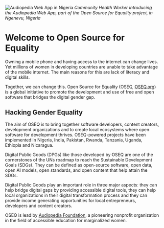 ![Audiopedia Web App in Nigeria](https://audiopedia.io/Nigeria2.jpg)
_Community Health Worker introducing the Audiopedia Web App, part of the Open Source for Equality project, in  Ngenevu, Nigeria_

# Welcome to Open Source for Equality

Owning a mobile phone and having access to the internet can change lives. Yet millions of women in developing countries are unable to take advantage of the mobile internet. The main reasons for this are lack of literacy and digital skills.

Together, we can change this. Open Source for Equality (OSEQ, [OSEQ.org](www.oseq.org)) is a global initiative to promote the development and use of free and open software that bridges the digital gender gap.

## Hacking Gender Equality

The aim of OSEQ is to bring together software developers, content creators, development organizations and to create local ecosystems where open software for development thrives. OSEQ-powered projects have been implemented in Nigeria, India, Pakistan, Rwanda, Tanzania, Uganda, Ethiopia and Nicaragua.

Digital Public Goods (DPGs) like those developed by OSEQ are one of the cornerstones of the UNs roadmap to reach the Sustainable Development Goals (SDGs). They can be defined as open-source software, open data, open AI models, open standards, and open content that help attain the SDGs.

Digital Public Goods play an important role in three major aspects: they can help bridge digital gaps by providing accessible digital tools, they can help local organizations in their digital transformation process and they can provide income generating opportunities for local entrepreneurs, developers and content creators.

OSEQ is lead by [Audiopedia Foundation](www.audiopedia.foundation), a pioneering nonprofit organization in the field of accessible education for marginalized women. 
